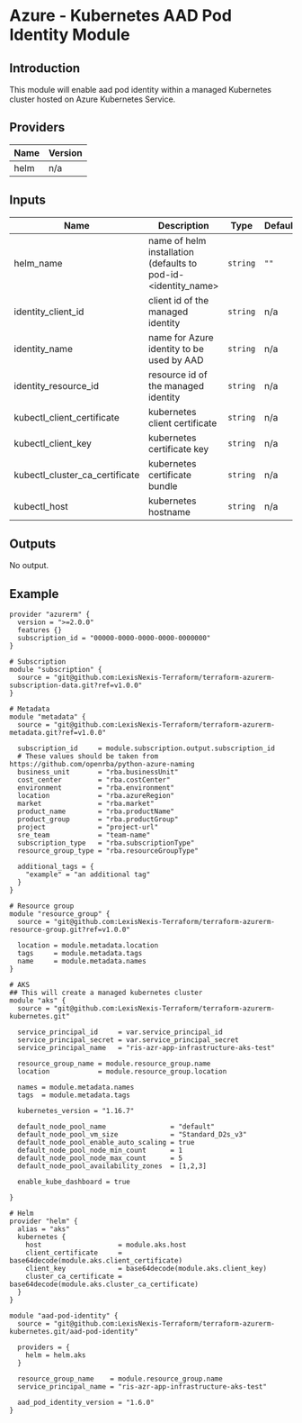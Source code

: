 # Azure - Kubernetes AAD Pod Identity Module

## Introduction

This module will enable aad pod identity within a managed Kubernetes cluster hosted on Azure Kubernetes Service.
<br />

<!--- BEGIN_TF_DOCS --->
## Providers

| Name | Version |
|------|---------|
| helm | n/a |

## Inputs

| Name | Description | Type | Default | Required |
|------|-------------|------|---------|:-----:|
| helm\_name | name of helm installation (defaults to pod-id-<identity\_name> | `string` | `""` | no |
| identity\_client\_id | client id of the managed identity | `string` | n/a | yes |
| identity\_name | name for Azure identity to be used by AAD | `string` | n/a | yes |
| identity\_resource\_id | resource id of the managed identity | `string` | n/a | yes |
| kubectl\_client\_certificate | kubernetes client certificate | `string` | n/a | yes |
| kubectl\_client\_key | kubernetes certificate key | `string` | n/a | yes |
| kubectl\_cluster\_ca\_certificate | kubernetes certificate bundle | `string` | n/a | yes |
| kubectl\_host | kubernetes hostname | `string` | n/a | yes |

## Outputs

No output.
<!--- END_TF_DOCS --->
## Example

~~~~
provider "azurerm" {
  version = ">=2.0.0"
  features {}
  subscription_id = "00000-0000-0000-0000-0000000"
}

# Subscription
module "subscription" {
  source = "git@github.com:LexisNexis-Terraform/terraform-azurerm-subscription-data.git?ref=v1.0.0"
}

# Metadata
module "metadata" {
  source = "git@github.com:LexisNexis-Terraform/terraform-azurerm-metadata.git?ref=v1.0.0"

  subscription_id     = module.subscription.output.subscription_id
  # These values should be taken from https://github.com/openrba/python-azure-naming
  business_unit       = "rba.businessUnit"
  cost_center         = "rba.costCenter"
  environment         = "rba.environment"
  location            = "rba.azureRegion"
  market              = "rba.market"
  product_name        = "rba.productName"
  product_group       = "rba.productGroup"
  project             = "project-url"
  sre_team            = "team-name"
  subscription_type   = "rba.subscriptionType"
  resource_group_type = "rba.resourceGroupType"

  additional_tags = {
    "example" = "an additional tag"
  }
}

# Resource group
module "resource_group" {
  source = "git@github.com:LexisNexis-Terraform/terraform-azurerm-resource-group.git?ref=v1.0.0"

  location = module.metadata.location
  tags     = module.metadata.tags
  name     = module.metadata.names
}

# AKS
## This will create a managed kubernetes cluster
module "aks" {
  source = "git@github.com:LexisNexis-Terraform/terraform-azurerm-kubernetes.git"

  service_principal_id     = var.service_principal_id
  service_principal_secret = var.service_principal_secret
  service_principal_name   = "ris-azr-app-infrastructure-aks-test"

  resource_group_name = module.resource_group.name
  location            = module.resource_group.location

  names = module.metadata.names
  tags  = module.metadata.tags

  kubernetes_version = "1.16.7"

  default_node_pool_name                = "default"
  default_node_pool_vm_size             = "Standard_D2s_v3"
  default_node_pool_enable_auto_scaling = true
  default_node_pool_node_min_count      = 1
  default_node_pool_node_max_count      = 5
  default_node_pool_availability_zones  = [1,2,3]

  enable_kube_dashboard = true
  
}

# Helm
provider "helm" {
  alias = "aks"
  kubernetes {
    host                   = module.aks.host
    client_certificate     = base64decode(module.aks.client_certificate)
    client_key             = base64decode(module.aks.client_key)
    cluster_ca_certificate = base64decode(module.aks.cluster_ca_certificate)
  }
}

module "aad-pod-identity" {
  source = "git@github.com:LexisNexis-Terraform/terraform-azurerm-kubernetes.git/aad-pod-identity"
  
  providers = {
    helm = helm.aks
  }

  resource_group_name    = module.resource_group.name
  service_principal_name = "ris-azr-app-infrastructure-aks-test"

  aad_pod_identity_version = "1.6.0"
}
~~~~